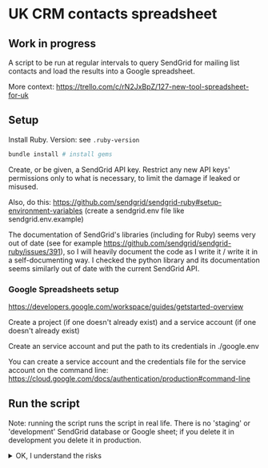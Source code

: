 # UK CRM contacts spreadsheet

## Work in progress

A script to be run at regular intervals to query SendGrid for mailing list contacts and load the results into a Google spreadsheet.

More context: https://trello.com/c/rN2JxBpZ/127-new-tool-spreadsheet-for-uk

## Setup

Install Ruby. Version: see `.ruby-version`

```bash
bundle install # install gems
```

Create, or be given, a SendGrid API key. Restrict any new API keys' permissions only to what is necessary, to limit the damage if leaked or misused.

Also, do this: https://github.com/sendgrid/sendgrid-ruby#setup-environment-variables (create a sendgrid.env file like sendgrid.env.example)

The documentation of SendGrid's libraries (including for Ruby) seems very out of date (see for example https://github.com/sendgrid/sendgrid-ruby/issues/391), so I will heavily document the code as I write it / write it in a self-documenting way. I checked the python library and its documentation seems similarly out of date with the current SendGrid API.

### Google Spreadsheets setup

https://developers.google.com/workspace/guides/getstarted-overview

Create a project (if one doesn't already exist) and a service account (if one doesn't already exist)

Create an service account and put the path to its credentials in ./google.env

You can create a service account and the credentials file for the service account on the command line: https://cloud.google.com/docs/authentication/production#command-line

## Run the script

Note: running the script runs the script in real life. There is no 'staging' or 'development' SendGrid database or Google sheet; if you delete it in development you delete it in production.

<details>
  <summary>OK, I understand the risks</summary>

    
    ```
    source ./sendgrid.env
    source ./google.env
    ruby lib/uk_crm_contacts_spreadsheet.rb
    ```

</details>


    
